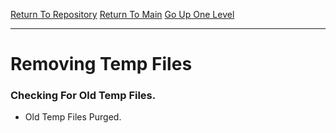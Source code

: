 [Return To Repository](https://github.com/deathbybandaid/piholeparser/blob/master/)
[Return To Main](https://github.com/deathbybandaid/piholeparser/blob/master/RecentRunLogs/README.md)
[Go Up One Level](https://github.com/deathbybandaid/piholeparser/blob/master/RecentRunLogs/housekeepingscripts/40-Running-Housekeeping-Tasks.md)
____________________________________
# Removing Temp Files

### Checking For Old Temp Files.
* Old Temp Files Purged.
